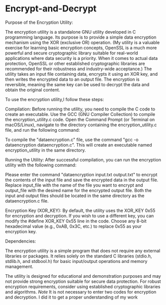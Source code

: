 # Encrypt-and-Decrypt
Purpose of the Encryption Utility:

The encryption utility is a standalone GNU utility developed in C programming language. Its purpose is to provide a simple data encryption mechanism using the XOR (exclusive OR) operation. (My utility is a valuable exercise for learning basic encryption concepts, OpenSSL is a much more powerful and secure cryptographic library suitable for real-world applications where data security is a priority. When it comes to actual data protection, OpenSSL or other established cryptographic libraries are recommended for their robustness and industry-wide acceptance.) The utility takes an input file containing data, encrypts it using an XOR key, and then writes the encrypted data to an output file. The encryption is reversible, meaning the same key can be used to decrypt the data and obtain the original content.


To use the encryption utility,I follow these steps:

Compilation:
Before running the utility, you need to compile the C code to create an executable. Use the GCC (GNU Compiler Collection) to compile the encryption_utility.c code. Open the Command Prompt (or Terminal on macOS/Linux), navigate to the directory containing the encryption_utility.c file, and run the following command:

To compile the "dataencryption.c" file, use the command "gcc -o dataencryption dataencryption.c".
This will create an executable named encryption_utility in the same directory.

Running the Utility:
After successful compilation, you can run the encryption utility with the following command:

Please enter the command "dataencryption input.txt output.txt" to encrypt the contents of the input file and save the encrypted data in the output file.
Replace input_file with the name of the file you want to encrypt and output_file with the desired name for the encrypted output file. Both the input and output files should be located in the same directory as the dataencryption.c file.

Encryption Key (XOR_KEY):
By default, the utility uses the XOR_KEY 0x55 for encryption and decryption. If you wish to use a different key, you can modify the #define XOR_KEY 0x55 line in the code. Choose any 8-bit hexadecimal value (e.g., 0xAB, 0x3C, etc.) to replace 0x55 as your encryption key.

Dependencies:

The encryption utility is a simple program that does not require any external libraries or packages. It relies solely on the standard C libraries (stdio.h, stdlib.h, and stdbool.h) for basic input/output operations and memory management.

The utility is designed for educational and demonstration purposes and may not provide strong encryption suitable for secure data protection. For robust encryption requirements, consider using established cryptographic libraries and algorithms.
*Note*
It is not necessary to enter two codes for encryption and decryption. I did it to get a proper understanding of my work
